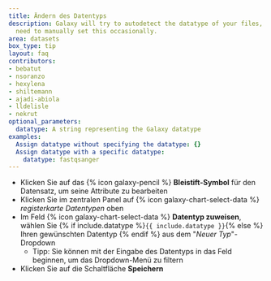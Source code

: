 ```yaml
---
title: Ändern des Datentyps
description: Galaxy will try to autodetect the datatype of your files, but you may
  need to manually set this occasionally.
area: datasets
box_type: tip
layout: faq
contributors:
- bebatut
- nsoranzo
- hexylena
- shiltemann
- ajadi-abiola
- lldelisle
- nekrut
optional_parameters:
  datatype: A string representing the Galaxy datatype
examples:
  Assign datatype without specifying the datatype: {}
  Assign datatype with a specific datatype:
    datatype: fastqsanger
---
```



* Klicken Sie auf das {% icon galaxy-pencil %} **Bleistift-Symbol** für den Datensatz, um seine Attribute zu bearbeiten
* Klicken Sie im zentralen Panel auf {% icon galaxy-chart-select-data %} *registerkarte *Datentypen** oben
* Im Feld {% icon galaxy-chart-select-data %} **Datentyp zuweisen**, wählen Sie {% if include.datatype %}`{{ include.datatype }}`{% else %} Ihren gewünschten Datentyp {% endif %} aus dem "*Neuer Typ*"-Dropdown
  - Tipp: Sie können mit der Eingabe des Datentyps in das Feld beginnen, um das Dropdown-Menü zu filtern
* Klicken Sie auf die Schaltfläche **Speichern**


